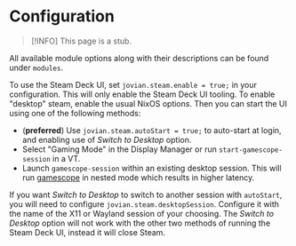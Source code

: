 Configuration
=============

> [!INFO]
> This page is a stub.

All available module options along with their descriptions can be found under `modules`.

To use the Steam Deck UI, set `jovian.steam.enable = true;` in your configuration.
This will only enable the Steam Deck UI tooling. To enable "desktop" steam, enable the usual NixOS options.
Then you can start the UI using one of the following methods:

- (**preferred**) Use `jovian.steam.autoStart = true;` to auto-start at login, and enabling use of *Switch to Desktop* option.
- Select "Gaming Mode" in the Display Manager or run `start-gamescope-session` in a VT.
- Launch `gamescope-session` within an existing desktop session. This will run [gamescope](https://github.com/Plagman/gamescope) in nested mode which results in higher latency.

If you want *Switch to Desktop* to switch to another session with `autoStart`, you will need to configure `jovian.steam.desktopSession`.
Configure it with the name of the X11 or Wayland session of your choosing.
The *Switch to Desktop* option will not work with the other two methods of running the Steam Deck UI, instead it will close Steam.

